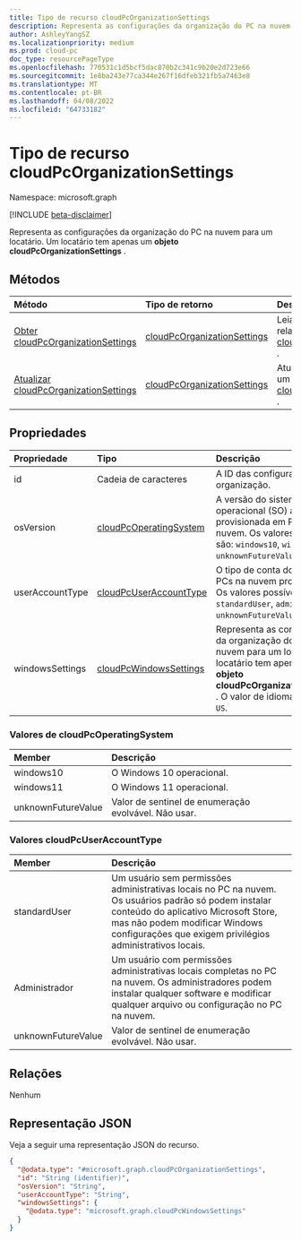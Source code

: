 ```yaml
---
title: Tipo de recurso cloudPcOrganizationSettings
description: Representa as configurações da organização do PC na nuvem para um locatário.
author: AshleyYangSZ
ms.localizationpriority: medium
ms.prod: cloud-pc
doc_type: resourcePageType
ms.openlocfilehash: 770531c1d5bcf5dac870b2c341c9b20e2d723e66
ms.sourcegitcommit: 1e8ba243e77ca344e267f16dfeb321fb5a7463e8
ms.translationtype: MT
ms.contentlocale: pt-BR
ms.lasthandoff: 04/08/2022
ms.locfileid: "64733182"
---
```

# <a name="cloudpcorganizationsettings-resource-type"></a>Tipo de recurso cloudPcOrganizationSettings

Namespace: microsoft.graph

[!INCLUDE [beta-disclaimer](../../includes/beta-disclaimer.md)]

Representa as configurações da organização do PC na nuvem para um locatário. Um locatário tem apenas um **objeto cloudPcOrganizationSettings** .

## <a name="methods"></a>Métodos
|Método|Tipo de retorno|Descrição|
|:---|:---|:---|
|[Obter cloudPcOrganizationSettings](../api/cloudpcorganizationsettings-get.md)|[cloudPcOrganizationSettings](../resources/cloudpcorganizationsettings.md)|Leia as propriedades e as relações de um objeto [cloudPcOrganizationSettings](../resources/cloudpcorganizationsettings.md) .|
|[Atualizar cloudPcOrganizationSettings](../api/cloudpcorganizationsettings-update.md)|[cloudPcOrganizationSettings](../resources/cloudpcorganizationsettings.md)|Atualize as propriedades de um [objeto cloudPcOrganizationSettings](../resources/cloudpcorganizationsettings.md) .|

## <a name="properties"></a>Propriedades
|Propriedade|Tipo|Descrição|
|:---|:---|:---|
|id|Cadeia de caracteres|A ID das configurações da organização.|
|osVersion|[cloudPcOperatingSystem](#cloudpcoperatingsystem-values)|A versão do sistema operacional (SO) a ser provisionada em PCs na nuvem. Os valores possíveis são: `windows10`, `windows11`, `unknownFutureValue`.|
|userAccountType|[cloudPcUserAccountType](#cloudpcuseraccounttype-values)|O tipo de conta do usuário em PCs na nuvem provisionados. Os valores possíveis são: `standardUser`, `administrator`, `unknownFutureValue`.|
|windowsSettings|[cloudPcWindowsSettings](../resources/cloudpcwindowssettings.md)|Representa as configurações da organização do PC na nuvem para um locatário. Um locatário tem apenas um **objeto cloudPcOrganizationSettings** . O valor de idioma padrão `en-US`.|

### <a name="cloudpcoperatingsystem-values"></a>Valores de cloudPcOperatingSystem

|Member|Descrição|
|:---|:---|
|windows10|O Windows 10 operacional.|
|windows11|O Windows 11 operacional.|
|unknownFutureValue|Valor de sentinel de enumeração evolvável. Não usar.|

### <a name="cloudpcuseraccounttype-values"></a>Valores cloudPcUserAccountType

|Member|Descrição|
|:---|:---|
|standardUser|Um usuário sem permissões administrativas locais no PC na nuvem. Os usuários padrão só podem instalar conteúdo do aplicativo Microsoft Store, mas não podem modificar Windows configurações que exigem privilégios administrativos locais.|
|Administrador|Um usuário com permissões administrativas locais completas no PC na nuvem. Os administradores podem instalar qualquer software e modificar qualquer arquivo ou configuração no PC na nuvem.|
|unknownFutureValue|Valor de sentinel de enumeração evolvável. Não usar.|

## <a name="relationships"></a>Relações
Nenhum

## <a name="json-representation"></a>Representação JSON
Veja a seguir uma representação JSON do recurso.
<!-- {
  "blockType": "resource",
  "keyProperty": "id",
  "@odata.type": "microsoft.graph.cloudPcOrganizationSettings",
  "openType": false
}
-->
``` json
{
  "@odata.type": "#microsoft.graph.cloudPcOrganizationSettings",
  "id": "String (identifier)",
  "osVersion": "String",
  "userAccountType": "String",
  "windowsSettings": {
    "@odata.type": "microsoft.graph.cloudPcWindowsSettings"
  }
}
```
